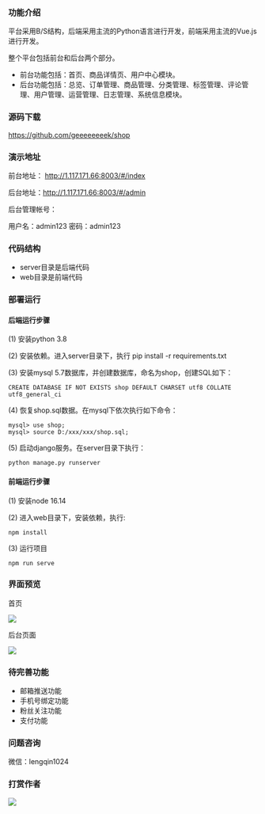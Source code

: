 
### 功能介绍

平台采用B/S结构，后端采用主流的Python语言进行开发，前端采用主流的Vue.js进行开发。

整个平台包括前台和后台两个部分。

- 前台功能包括：首页、商品详情页、用户中心模块。
- 后台功能包括：总览、订单管理、商品管理、分类管理、标签管理、评论管理、用户管理、运营管理、日志管理、系统信息模块。

### 源码下载

https://github.com/geeeeeeeek/shop

### 演示地址

前台地址： http://1.117.171.66:8003/#/index

后台地址：http://1.117.171.66:8003/#/admin

后台管理帐号：

用户名：admin123
密码：admin123

### 代码结构

- server目录是后端代码
- web目录是前端代码

### 部署运行

#### 后端运行步骤

(1) 安装python 3.8

(2) 安装依赖。进入server目录下，执行 pip install -r requirements.txt

(3) 安装mysql 5.7数据库，并创建数据库，命名为shop，创建SQL如下：
```
CREATE DATABASE IF NOT EXISTS shop DEFAULT CHARSET utf8 COLLATE utf8_general_ci
```
(4) 恢复shop.sql数据。在mysql下依次执行如下命令：

```
mysql> use shop;
mysql> source D:/xxx/xxx/shop.sql;
```

(5) 启动django服务。在server目录下执行：
```
python manage.py runserver
```

#### 前端运行步骤

(1) 安装node 16.14

(2) 进入web目录下，安装依赖，执行:
```
npm install 
```
(3) 运行项目
```
npm run serve
```


### 界面预览

首页

![](https://gitee.com/geeeeeeeek/shop/raw/master/server/upload/img/a.png)


后台页面

![](https://gitee.com/geeeeeeeek/shop/raw/master/server/upload/img/b.png)




### 待完善功能

- 邮箱推送功能
- 手机号绑定功能
- 粉丝关注功能
- 支付功能

### 问题咨询

微信：lengqin1024


### 打赏作者

![](https://gitee.com/geeeeeeeek/shop/raw/master/server/upload/img/Wechat.jpeg)

